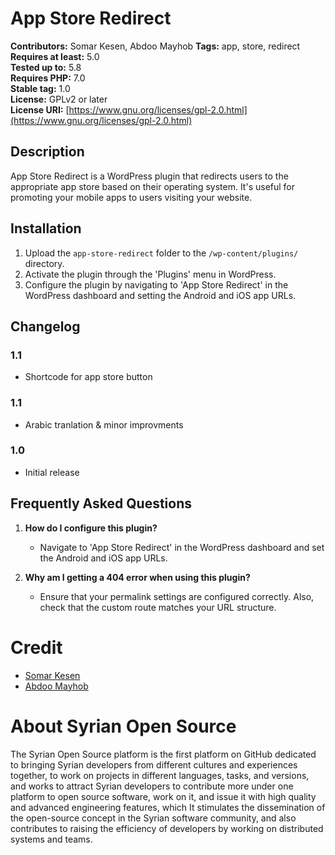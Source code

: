 # App Store Redirect

**Contributors:** Somar Kesen, Abdoo Mayhob
**Tags:** app, store, redirect  
**Requires at least:** 5.0  
**Tested up to:** 5.8  
**Requires PHP:** 7.0  
**Stable tag:** 1.0  
**License:** GPLv2 or later  
**License URI:** [https://www.gnu.org/licenses/gpl-2.0.html](https://www.gnu.org/licenses/gpl-2.0.html)

## Description

App Store Redirect is a WordPress plugin that redirects users to the appropriate app store based on their operating system. It's useful for promoting your mobile apps to users visiting your website.

## Installation

1. Upload the `app-store-redirect` folder to the `/wp-content/plugins/` directory.
2. Activate the plugin through the 'Plugins' menu in WordPress.
3. Configure the plugin by navigating to 'App Store Redirect' in the WordPress dashboard and setting the Android and iOS app URLs.

## Changelog

### 1.1

- Shortcode for app store button

### 1.1

- Arabic tranlation & minor improvments

### 1.0

- Initial release

## Frequently Asked Questions

1. **How do I configure this plugin?**

   - Navigate to 'App Store Redirect' in the WordPress dashboard and set the Android and iOS app URLs.

2. **Why am I getting a 404 error when using this plugin?**
   - Ensure that your permalink settings are configured correctly. Also, check that the custom route matches your URL structure.

# Credit

- [Somar Kesen](https://github.com/somarkn99)
- [Abdoo Mayhob](https://abdoo.me)

# About Syrian Open Source

The Syrian Open Source platform is the first platform on GitHub dedicated to bringing Syrian developers from different cultures and experiences together, to work on projects in different languages, tasks, and versions, and works to attract Syrian developers to contribute more under one platform to open source software, work on it, and issue it with high quality and advanced engineering features, which It stimulates the dissemination of the open-source concept in the Syrian software community, and also contributes to raising the efficiency of developers by working on distributed systems and teams.
